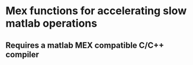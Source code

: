 # Mex functions for accelerating slow matlab operations
## Requires a matlab MEX compatible C/C++ compiler
